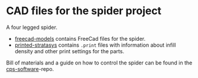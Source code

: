 # CAD files for the spider project

A four legged spider.

* [freecad-models](freecad-models) contains FreeCad files for the spider.
* [printed-stratasys](printed-stratasys) contains `.print` files with information about infill density and other print settings for the parts.

Bill of materials and a guide on how to control the spider can be found in the [cps-software](https://github.com/miking-lang/cps-software)-repo.